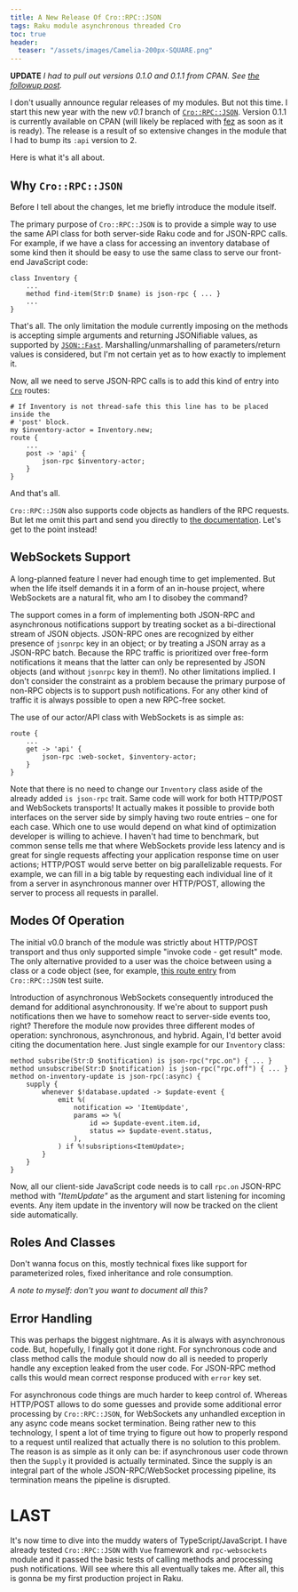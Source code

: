 ```yaml
---
title: A New Release Of Cro::RPC::JSON
tags: Raku module asynchronous threaded Cro
toc: true
header:
  teaser: "/assets/images/Camelia-200px-SQUARE.png"
---
```


**UPDATE** _I had to pull out versions 0.1.0 and 0.1.1 from CPAN. See [the
followup post](/2021/01/28/Cro-RPC-JSON-Re-Release)._

I don't usually announce regular releases of my modules. But not this time. I
start this new year with the new _v0.1_ branch of
[`Cro::RPC::JSON`](https://github.com/vrurg/raku-Cro-RPC-JSON/tree/v0.1).
Version 0.1.1 is currently available on CPAN (will likely be replaced with
[fez](https://deathbyperl6.com/faq-zef-ecosystem) as soon as it is ready).  The
release is a result of so extensive changes in the module that I had to bump its
`:api` version to 2.

Here is what it's all about.

## Why `Cro::RPC::JSON`

Before I tell about the changes, let me briefly introduce the module itself.

The primary purpose of `Cro::RPC::JSON` is to provide a simple way to use the
same API class for both server-side Raku code and for JSON-RPC calls. For
example, if we have a class for accessing an inventory database of some kind
then it should be easy to use the same class to serve our front-end JavaScript
code:

```
class Inventory {
    ...
    method find-item(Str:D $name) is json-rpc { ... }
    ...
}
```

That's all. The only limitation the module currently imposing on the methods is
accepting simple arguments and returning JSONifiable values, as supported by
[`JSON::Fast`](https://modules.raku.org/dist/JSON::Fast:cpan:TIMOTIMO).
Marshalling/unmarshalling of parameters/return values is considered, but I'm not
certain yet as to how exactly to implement it.

Now, all we need to serve JSON-RPC calls is to add this kind of entry into 
[`Cro`](https://cro.services) routes:

```
# If Inventory is not thread-safe this this line has to be placed inside the
# 'post' block.
my $inventory-actor = Inventory.new;
route {
    ...
    post -> 'api' {
        json-rpc $inventory-actor;
    }
}
```

And that's all.

`Cro::RPC::JSON` also supports code objects as handlers of the RPC requests. But
let me omit this part and send you directly to [the
documentation](https://github.com/vrurg/raku-Cro-RPC-JSON#code-vs-object).
Let's get to the point instead!

## WebSockets Support

A long-planned feature I never had enough time to get implemented. But when the
life itself demands it in a form of an in-house project, where WebSockets are a
natural fit, who am I to disobey the command?

The support comes in a form of implementing both JSON-RPC and asynchronous
notifications support by treating socket as a bi-directional stream of JSON
objects. JSON-RPC ones are recognized by either presence of `jsonrpc` key in an
object; or by treating a JSON array as a JSON-RPC batch. Because the RPC traffic
is prioritized over free-form notifications it means that the latter can only be
represented by JSON objects (and without `jsonrpc` key in them!). No other
limitations implied. I don't consider the constraint as a problem because the
primary purpose of non-RPC objects is to support push notifications. For any
other kind of traffic it is always possible to open a new RPC-free socket.

The use of our actor/API class with WebSockets is as simple as:

```
route {
    ...
    get -> 'api' {
        json-rpc :web-socket, $inventory-actor;
    }
}
```

Note that there is no need to change our `Inventory` class aside of the already
added `is json-rpc` trait. Same code will work for both HTTP/POST and WebSockets
transports! It actually makes it possible to provide both interfaces on the
server side by simply having two route entries – one for each case. Which one to
use would depend on what kind of optimization developer is willing to achieve. I
haven't had time to benchmark, but common sense tells me that where WebSockets
provide less latency and is great for single requests affecting your application
response time on user actions; HTTP/POST would serve better on big
parallelizable requests. For example, we can fill in a big table by requesting
each individual line of it from a server in asynchronous manner over HTTP/POST,
allowing the server to process all requests in parallel.

## Modes Of Operation

The initial v0.0 branch of the module was strictly about HTTP/POST transport and
thus only supported simple "invoke code - get result" mode. The only alternative
provided to a user was the choice between using a class or a code object (see,
for example, [this route
entry](https://github.com/vrurg/raku-Cro-RPC-JSON/blob/63280821cc29235bb1c4d1e21045526590c58e0a/t/lib/Basic-JRPC.rakumod#L10)
from `Cro::RPC::JSON` test suite.

Introduction of asynchronous WebSockets consequently introduced the demand for
additional asynchronousity. If we're about to support push notifications then we
have to somehow react to server-side events too, right? Therefore the module now
provides three different modes of operation: synchronous, asynchronous, and
hybrid. Again, I'd better avoid citing the documentation here. Just single
example for our `Inventory` class:

```
method subsribe(Str:D $notification) is json-rpc("rpc.on") { ... }
method unsubscribe(Str:D $notification) is json-rpc("rpc.off") { ... }
method on-inventory-update is json-rpc(:async) {
    supply {
        whenever $!database.updated -> $update-event {
            emit %(
                notification => 'ItemUpdate',
                params => %(
                    id => $update-event.item.id,
                    status => $update-event.status,
                ),
            ) if %!subsriptions<ItemUpdate>;
        }
    }
}
```

Now, all our client-side JavaScript code needs is to call `rpc.on` JSON-RPC
method with _"ItemUpdate"_ as the argument and start listening for incoming
events. Any item update in the inventory will now be tracked on the client side
automatically.

## Roles And Classes

Don't wanna focus on this, mostly technical fixes like support for parameterized
roles, fixed inheritance and role consumption.

_A note to myself: don't you want to document all this?_

## Error Handling

This was perhaps the biggest nightmare. As it is always with asynchronous code.
But, hopefully, I finally got it done right. For synchronous code and class
method calls the module should now do all is needed to properly handle any
exception leaked from the user code. For JSON-RPC method calls this would mean
correct response produced with `error` key set.

For asynchronous code things are much harder to keep control of. Whereas
HTTP/POST allows to do some guesses and provide some additional error processing
by `Cro::RPC::JSON`, for WebSockets any unhandled exception in any async code
means socket termination. Being rather new to this technology, I spent a lot of
time trying to figure out how to properly respond to a request until realized
that actually there is no solution to this problem. The reason is as simple as
it only can be: if asynchronous user code thrown then the `Supply` it provided
is actually terminated. Since the supply is an integral part of the whole
JSON-RPC/WebSocket processing pipeline, its termination means the pipeline is
disrupted.

# LAST

It's now time to dive into the muddy waters of TypeScript/JavaScript. I have
already tested `Cro::RPC::JSON` with `Vue` framework and `rpc-websockets` module
and it passed the basic tests of calling methods and processing push
notifications.  Will see where this all eventually takes me. After all, this is
gonna be my first production project in Raku.
